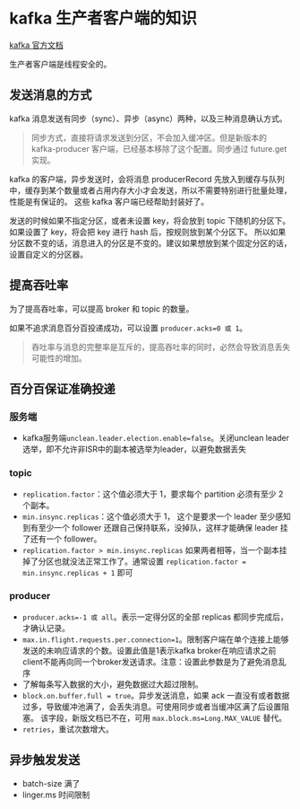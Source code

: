 # kafka 生产者客户端的知识

[kafka 官方文档](http://kafka.apachecn.org/documentation.html)

生产者客户端是线程安全的。

## 发送消息的方式

kafka 消息发送有同步（sync）、异步（async）两种，以及三种消息确认方式。

> 同步方式，直接将请求发送到分区，不会加入缓冲区。但是新版本的 kafka-producer 客户端，已经基本移除了这个配置。同步通过 future.get 实现。

kafka 的客户端，异步发送时，会将消息 producerRecord 先放入到缓存与队列中，缓存到某个数量或者占用内存大小才会发送，所以不需要特别进行批量处理，性能是有保证的。
这些 kafka 客户端已经帮助封装好了。

发送的时候如果不指定分区，或者未设置 key，将会放到 topic 下随机的分区下。如果设置了 key，将会把 key 进行 hash 后，按规则放到某个分区下。
所以如果分区数不变的话，消息进入的分区是不变的。建议如果想放到某个固定分区的话，设置自定义的分区器。

## 提高吞吐率

为了提高吞吐率，可以提高 broker 和 topic 的数量。

如果不追求消息百分百投递成功，可以设置 `producer.acks=0 或 1`。

> 吞吐率与消息的完整率是互斥的，提高吞吐率的同时，必然会导致消息丢失可能性的增加。

## 百分百保证准确投递

### 服务端

- kafka服务端`unclean.leader.election.enable=false`。关闭unclean leader选举，即不允许非ISR中的副本被选举为leader，以避免数据丢失

### topic

- `replication.factor`：这个值必须大于 1，要求每个 partition 必须有至少 2 个副本。
- `min.insync.replicas`：这个值必须大于 1，
这个是要求一个 leader 至少感知到有至少一个 follower 还跟自己保持联系，没掉队，这样才能确保 leader 挂了还有一个 follower。
- `replication.factor > min.insync.replicas` 如果两者相等，当一个副本挂掉了分区也就没法正常工作了。通常设置 `replication.factor = min.insync.replicas + 1` 即可

### producer

- `producer.acks=-1 或 all`。表示一定得分区的全部 replicas 都同步完成后，才确认记录。
- `max.in.flight.requests.per.connection=1`。限制客户端在单个连接上能够发送的未响应请求的个数。设置此值是1表示kafka broker在响应请求之前client不能再向同一个broker发送请求。注意：设置此参数是为了避免消息乱序
- 了解每条写入数据的大小，避免数据过大超过限制。
- `block.on.buffer.full = true`。异步发送消息，如果 ack 一直没有或者数据过多，导致缓冲池满了，会丢失消息。可使用同步或者当缓冲区满了后设置阻塞。
该字段，新版文档已不在，可用 `max.block.ms=Long.MAX_VALUE` 替代。
- `retries`，重试次数增大。

## 异步触发发送

- batch-size 满了
- linger.ms 时间限制
